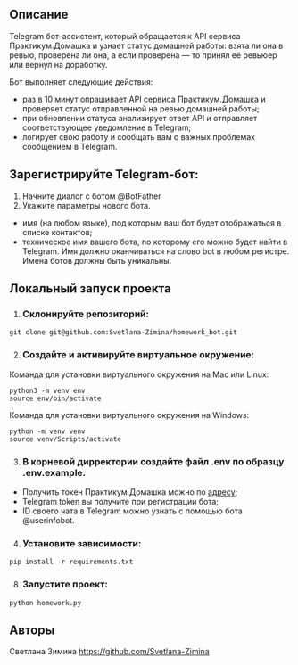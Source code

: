 ## Описание
Telegram бот-ассистент, который обращается к API сервиса Практикум.Домашка и узнает статус домашней работы: взята ли она в ревью, проверена ли она, а если проверена — то принял её ревьюер или вернул на доработку.

Бот выполняет следующие действия:
- раз в 10 минут опрашивает API сервиса Практикум.Домашка и проверяет статус отправленной на ревью домашней работы;
- при обновлении статуса анализирует ответ API и отправляет соответствующее уведомление в Telegram;
- логирует свою работу и сообщать вам о важных проблемах сообщением в Telegram.

## Зарегистрируйте Telegram-бот:

1. Начните диалог с ботом @BotFather
2. Укажите параметры нового бота.
- имя (на любом языке), под которым ваш бот будет отображаться в списке контактов;
- техническое имя вашего бота, по которому его можно будет найти в Telegram. Имя должно оканчиваться на слово bot в любом регистре. Имена ботов должны быть уникальны.

## Локальный запуск проекта

1. ### Склонируйте репозиторий:
```
git clone git@github.com:Svetlana-Zimina/homework_bot.git
```

2. ### Создайте и активируйте виртуальное окружение:
Команда для установки виртуального окружения на Mac или Linux:
```
python3 -m venv env
source env/bin/activate
```

Команда для установки виртуального окружения на Windows:
```
python -m venv venv
source venv/Scripts/activate
```

3. ### В корневой дирректории создайте файл .env по образцу .env.example.

- Получить токен Практикум.Домашка можно по [адресу](https://oauth.yandex.ru/authorize?response_type=token&client_id=1d0b9dd4d652455a9eb710d450ff456a);
- Telegram token вы получите при регистрации бота;
- ID своего чата в Telegram можно узнать с помощью бота @userinfobot.

4. ### Установите зависимости:
```
pip install -r requirements.txt
```

8. ### Запустите проект:
```
python homework.py
```

## Авторы
Светлана Зимина
https://github.com/Svetlana-Zimina